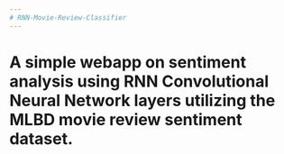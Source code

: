 ```yaml
---
# RNN-Movie-Review-Classifier
---
```

# A simple webapp on sentiment analysis using RNN Convolutional Neural Network layers utilizing the MLBD movie review sentiment dataset.

